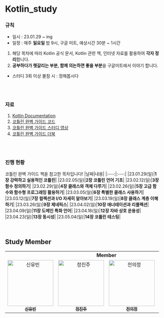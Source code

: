 # Kotlin_study

### 규칙
- 일시 : 23.01.29 ~ ing 
- 일정 : 매주 **일요일** 밤 9시, 구글 미트, 예상시간 30분 ~ 1시간  
1. 해당 목차에 따라 Kotlin 공식 문서, Kotlin 관련 책, 인터넷 자료를 활용하여 **각자 정리**합니다.
2. **공부하다가 헷갈리는 부분, 함께 의논하면 좋을 부분**을 구글미트에서 이야기 합니다.  
- 스터디 3회 이상 불참 시 : 정해봅시다 

<br>
<br>

### 자료 
1. [Kotlin Documentation](https://kotlinlang.org/docs/home.html)
2. [코틀린 완벽 가이드 코드](https://github.com/gilbutITbook/080250)
3. [코틀린 완벽 가이드 스터디 영상](https://youtu.be/tp-C6TtVjVA)
4. [코틀린 완벽 가이드 더북](https://thebook.io/080250/)

<br>
<br>

### 진행 현황
코틀린 완벽 가이드 책을 참고한 목차입니다! 
|날짜|내용|
|:---:|:---:|
|23.01.29(일)|**1장 강력하고 실용적인 코틀린**|
|23.02.05(일)|**2장 코틀린 언어 기초**|
|23.02.12(일)|**3장 함수 정의하기**|
|23.02.29(일)|**4장 클래스와 객체 다루기**|
|23.02.26(일)|**5장 고급 함수와 함수형 프로그래밍 활용하기**|
|23.03.05(일)|**6장 특별한 클래스 사용하기**|
|23.03.12(일)|**7장 컬렉션과 I/O 자세히 알아보기**|
|23.03.19(일)|**8장 클래스 계층 이해하기**|
|23.03.26(일)|**9장 제네릭스**|
|23.04.02(일)|**10장 애너테이션과 리플렉션**|
|23.04.09(일)|**11장 도메인 특화 언어**|
|23.04.16(일)|**12장 자바 상호 운용성**|
|23.04.23(일)|**13장 동시성**|
|23.05.04(일)|**14장 코틀린 테스팅**|

<br>

## Study Member 
<table algin="center">
   <tr>
      <td colspan="4" align="center"><strong>Member</strong></td>
   </tr>
  <tr>
     <td align="center">
        <a href="https://github.com/yubin0727"><img src="https://avatars.githubusercontent.com/u/101437398?v=4" width="150px" alt="신유빈"/><br /><sub><b>신유빈</b></sub></a>
     </td>
    <td align="center">
    <a href="https://github.com/Ness731"><img src="https://avatars.githubusercontent.com/u/103942182?v=4" width="150px;" alt="정진주"/><br /><sub><b>정진주</b></sub></a><br />
    </td>
     <td align="center">
        <a href="https://github.com/juijeong8324"><img src="https://avatars.githubusercontent.com/u/63052097?v=4" width="150px" alt="전의정"/><br /><sub><b>전의정</b></sub></a>
     </td>
     <td align="center">
        <a href="https://github.com/Jisu0528"><img src="https://avatars.githubusercontent.com/u/71203375?v=4" width="150px" alt="한지수"/><br /><sub><b>한지수</b></sub></a>
  <tr>
</table> 
